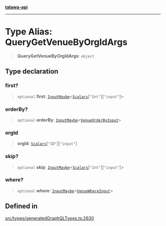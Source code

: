 [**talawa-api**](../../../README.md)

***

# Type Alias: QueryGetVenueByOrgIdArgs

> **QueryGetVenueByOrgIdArgs**: `object`

## Type declaration

### first?

> `optional` **first**: [`InputMaybe`](InputMaybe.md)\<[`Scalars`](Scalars.md)\[`"Int"`\]\[`"input"`\]\>

### orderBy?

> `optional` **orderBy**: [`InputMaybe`](InputMaybe.md)\<[`VenueOrderByInput`](VenueOrderByInput.md)\>

### orgId

> **orgId**: [`Scalars`](Scalars.md)\[`"ID"`\]\[`"input"`\]

### skip?

> `optional` **skip**: [`InputMaybe`](InputMaybe.md)\<[`Scalars`](Scalars.md)\[`"Int"`\]\[`"input"`\]\>

### where?

> `optional` **where**: [`InputMaybe`](InputMaybe.md)\<[`VenueWhereInput`](VenueWhereInput.md)\>

## Defined in

[src/types/generatedGraphQLTypes.ts:2630](https://github.com/Suyash878/talawa-api/blob/095e6964ce2a06c1c30d1acf81b6162203f1db91/src/types/generatedGraphQLTypes.ts#L2630)
